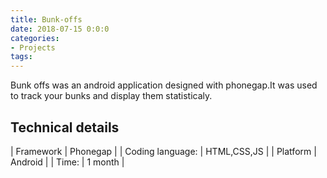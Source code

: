 ```yaml
---
title: Bunk-offs
date: 2018-07-15 0:0:0
categories:
- Projects
tags:
---
```


Bunk offs was an android application designed with phonegap.It was used to track your bunks and display them statisticaly.

## Technical details

| Framework | Phonegap |
| Coding language: | HTML,CSS,JS |
| Platform | Android |
| Time: | 1 month |

